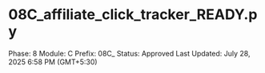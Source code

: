 # 08C_affiliate_click_tracker_READY.py

Phase: 8
Module: C
Prefix: 08C_
Status: Approved
Last Updated: July 28, 2025 6:58 PM (GMT+5:30)
